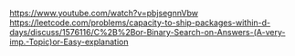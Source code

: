 https://www.youtube.com/watch?v=pbjsegnnVbw
https://leetcode.com/problems/capacity-to-ship-packages-within-d-days/discuss/1576116/C%2B%2Bor-Binary-Search-on-Answers-(A-very-imp.-Topic)or-Easy-explanation